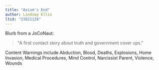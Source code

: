 ```yaml
---
title: "Axiom's End"
author: Lindsay Ellis
ltid: "23821128"
---
```


Blurb from a JoCoNaut:

> "A first contact story about truth and government cover ups."

Content Warnings include Abduction, Blood, Deaths, Explosions,
Home Invasion, Medical Procedures, Mind Control, Narcissist Parent,
Violence, Wounds
